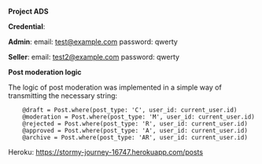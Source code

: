 **Project ADS**

**Credential**:

  **Admin**:
    email: test@example.com
    password: qwerty
    
  **Seller**:
    email: test2@example.com
    password: qwerty


**Post moderation logic**

The logic of post moderation was implemented in a simple way of transmitting the necessary string:
```
    @draft = Post.where(post_type: 'C', user_id: current_user.id)
    @moderation = Post.where(post_type: 'M', user_id: current_user.id)
    @rejected = Post.where(post_type: 'R', user_id: current_user.id)
    @approved = Post.where(post_type: 'A', user_id: current_user.id)
    @archive = Post.where(post_type: 'AR', user_id: current_user.id)
```

Heroku:
https://stormy-journey-16747.herokuapp.com/posts
